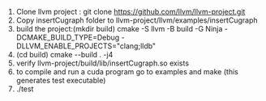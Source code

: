 1. Clone llvm project : git clone https://github.com/llvm/llvm-project.git
2. Copy insertCugraph folder to llvm-project/llvm/examples/insertCugraph
3. build the project:(mkdir build) cmake -S llvm -B build -G Ninja -DCMAKE_BUILD_TYPE=Debug -DLLVM_ENABLE_PROJECTS="clang;lldb"
4. (cd build) cmake --build . -j4
5. verify llvm-project/build/lib/insertCugraph.so exists
6. to compile and run a cuda program go to examples and make (this generates test executable)
7. ./test

